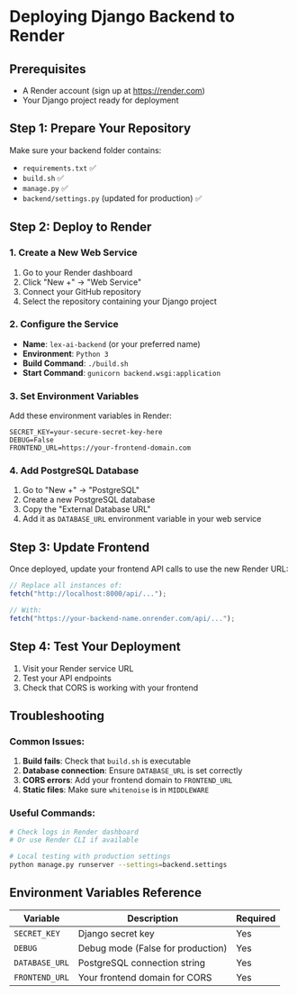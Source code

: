 # Deploying Django Backend to Render

## Prerequisites

- A Render account (sign up at https://render.com)
- Your Django project ready for deployment

## Step 1: Prepare Your Repository

Make sure your backend folder contains:

- `requirements.txt` ✅
- `build.sh` ✅
- `manage.py` ✅
- `backend/settings.py` (updated for production) ✅

## Step 2: Deploy to Render

### 1. Create a New Web Service

1. Go to your Render dashboard
2. Click "New +" → "Web Service"
3. Connect your GitHub repository
4. Select the repository containing your Django project

### 2. Configure the Service

- **Name**: `lex-ai-backend` (or your preferred name)
- **Environment**: `Python 3`
- **Build Command**: `./build.sh`
- **Start Command**: `gunicorn backend.wsgi:application`

### 3. Set Environment Variables

Add these environment variables in Render:

```
SECRET_KEY=your-secure-secret-key-here
DEBUG=False
FRONTEND_URL=https://your-frontend-domain.com
```

### 4. Add PostgreSQL Database

1. Go to "New +" → "PostgreSQL"
2. Create a new PostgreSQL database
3. Copy the "External Database URL"
4. Add it as `DATABASE_URL` environment variable in your web service

## Step 3: Update Frontend

Once deployed, update your frontend API calls to use the new Render URL:

```javascript
// Replace all instances of:
fetch("http://localhost:8000/api/...");

// With:
fetch("https://your-backend-name.onrender.com/api/...");
```

## Step 4: Test Your Deployment

1. Visit your Render service URL
2. Test your API endpoints
3. Check that CORS is working with your frontend

## Troubleshooting

### Common Issues:

1. **Build fails**: Check that `build.sh` is executable
2. **Database connection**: Ensure `DATABASE_URL` is set correctly
3. **CORS errors**: Add your frontend domain to `FRONTEND_URL`
4. **Static files**: Make sure `whitenoise` is in `MIDDLEWARE`

### Useful Commands:

```bash
# Check logs in Render dashboard
# Or use Render CLI if available

# Local testing with production settings
python manage.py runserver --settings=backend.settings
```

## Environment Variables Reference

| Variable       | Description                       | Required |
| -------------- | --------------------------------- | -------- |
| `SECRET_KEY`   | Django secret key                 | Yes      |
| `DEBUG`        | Debug mode (False for production) | Yes      |
| `DATABASE_URL` | PostgreSQL connection string      | Yes      |
| `FRONTEND_URL` | Your frontend domain for CORS     | Yes      |
